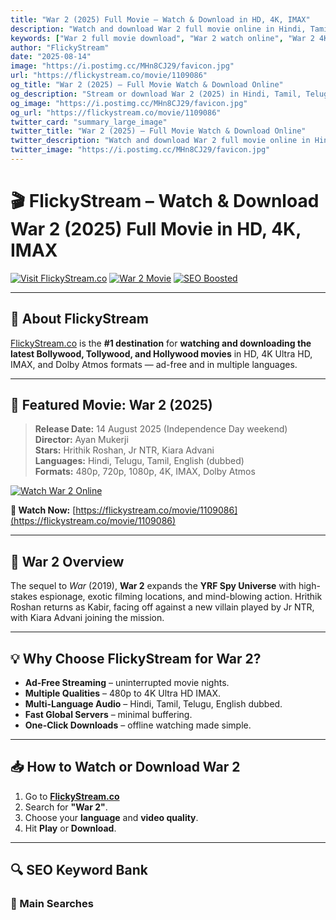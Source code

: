 ```yaml
---
title: "War 2 (2025) Full Movie – Watch & Download in HD, 4K, IMAX"
description: "Watch and download War 2 full movie online in Hindi, Tamil, Telugu, English – HD, 4K Ultra HD, IMAX, Dolby Atmos. Hrithik Roshan, Jr NTR, Kiara Advani – FlickyStream.co"
keywords: ["War 2 full movie download", "War 2 watch online", "War 2 4K HD IMAX", "War 2 Hindi dubbed", "War 2 Telugu Tamil", "YRF Spy Universe", "Hrithik Roshan Jr NTR Kiara Advani", "War 2 OTT release date"]
author: "FlickyStream"
date: "2025-08-14"
image: "https://i.postimg.cc/MHn8CJ29/favicon.jpg"
url: "https://flickystream.co/movie/1109086"
og_title: "War 2 (2025) – Full Movie Watch & Download Online"
og_description: "Stream or download War 2 (2025) in Hindi, Tamil, Telugu, English – HD, 4K Ultra HD, IMAX. Hrithik Roshan, Jr NTR, Kiara Advani – FlickyStream.co"
og_image: "https://i.postimg.cc/MHn8CJ29/favicon.jpg"
og_url: "https://flickystream.co/movie/1109086"
twitter_card: "summary_large_image"
twitter_title: "War 2 (2025) – Full Movie Watch & Download Online"
twitter_description: "Watch and download War 2 full movie online in Hindi, Tamil, Telugu, English – HD, 4K Ultra HD, IMAX. Hrithik Roshan, Jr NTR, Kiara Advani."
twitter_image: "https://i.postimg.cc/MHn8CJ29/favicon.jpg"
---
```


# 🎬 FlickyStream – Watch & Download War 2 (2025) Full Movie in HD, 4K, IMAX

[![Visit FlickyStream.co](https://img.shields.io/badge/Visit-FlickyStream.co-blue)](https://flickystream.co)
[![War 2 Movie](https://img.shields.io/badge/Now%20Streaming-War%202-brightgreen)](https://flickystream.co/movie/1109086)
[![SEO Boosted](https://img.shields.io/badge/SEO-Top%20Ranking-orange)](#)

---

## 🌟 About FlickyStream

[FlickyStream.co](https://flickystream.co) is the **#1 destination** for **watching and downloading the latest Bollywood, Tollywood, and Hollywood movies** in HD, 4K Ultra HD, IMAX, and Dolby Atmos formats — ad-free and in multiple languages.

---

## 🚀 Featured Movie: War 2 (2025)

> **Release Date:** 14 August 2025 (Independence Day weekend)  
> **Director:** Ayan Mukerji  
> **Stars:** Hrithik Roshan, Jr NTR, Kiara Advani  
> **Languages:** Hindi, Telugu, Tamil, English (dubbed)  
> **Formats:** 480p, 720p, 1080p, 4K, IMAX, Dolby Atmos  

[![Watch War 2 Online](https://i.postimg.cc/MHn8CJ29/favicon.jpg)](https://flickystream.co/movie/1109086)

**🎯 Watch Now:** [https://flickystream.co/movie/1109086](https://flickystream.co/movie/1109086)

---

## 📖 War 2 Overview

The sequel to *War* (2019), **War 2** expands the **YRF Spy Universe** with high-stakes espionage, exotic filming locations, and mind-blowing action. Hrithik Roshan returns as Kabir, facing off against a new villain played by Jr NTR, with Kiara Advani joining the mission.

---

## 💡 Why Choose FlickyStream for War 2?

- **Ad-Free Streaming** – uninterrupted movie nights.  
- **Multiple Qualities** – 480p to 4K Ultra HD IMAX.  
- **Multi-Language Audio** – Hindi, Tamil, Telugu, English dubbed.  
- **Fast Global Servers** – minimal buffering.  
- **One-Click Downloads** – offline watching made simple.  

---

## 📥 How to Watch or Download War 2

1. Go to **[FlickyStream.co](https://flickystream.co)**  
2. Search for **"War 2"**.  
3. Choose your **language** and **video quality**.  
4. Hit **Play** or **Download**.  

---

## 🔍 SEO Keyword Bank

### 🎯 Main Searches
